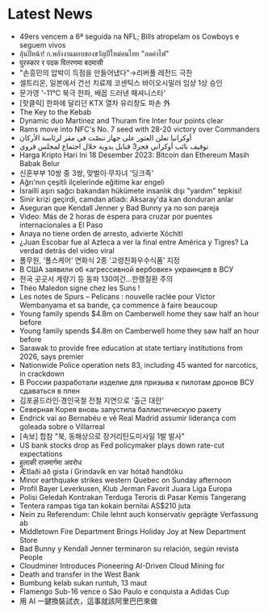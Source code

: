 # Latest News
-  49ers vencem a 6ª seguida na NFL; Bills atropelam os Cowboys e seguem vivos
-  ลุ้นปีหน้า! ก.พลังงานมอบของขวัญปีใหม่คนไทย "ลดค่าไฟ"
-  पुरस्कार र पदक वितरणमा बदमासी
-  "손흥민의 압박이 득점을 만들어냈다"→리버풀 레전드 극찬
-  셀트리온, 일본에서 건선 치료제 코센틱스 바이오시밀러 임상 1상 승인
-  문가영 '-11℃ 북극 한파, 배꼽 드러낸 패셔니스타'
-  [핫클릭] 한파에 달리던 KTX 열차 유리창도 파손 外
-  The Key to the Kebab
-  Dynamic duo Martinez and Thuram fire Inter four points clear
-  Rams move into NFC's No. 7 seed with 28-20 victory over Commanders
-  أوكرانيا تعلن العثور على جهاز تنصّت في مقر لرئاسة الأركان
-  توقيف نائب أوكراني فجر3 قنابل يدوية خلال اجتماع لمجلس قروي
-  Harga Kripto Hari Ini 18 Desember 2023: Bitcoin dan Ethereum Masih Babak Belur
-  신혼부부 10쌍 중 3쌍, 맞벌이·무자녀 '딩크족'
-  Ağrı'nın çeşitli ilçelerinde eğitime kar engeli
-  İsrailli aşırı sağcı bakandan hükümete insanlık dışı "yardım" tepkisi!
-  Sinir krizi geçirdi, camdan atladı: Aksaray'da kan donduran anlar
-  Aseguran que Kendall Jenner y Bad Bunny ya no son pareja
-  Video: Más de 2 horas de espera para cruzar por puentes internacionales a El Paso
-  Anaya no tiene orden de arresto, advierte Xóchitl
-  ¿Juan Escobar fue al Azteca a ver la final entre América y Tigres? La verdad detrás del video viral
-  풀무원, ‘풀스케어’ 연화식 2종 ‘고령친화우수식품’ 지정
-  В США заявили об «агрессивной вербовке» украинцев в ВСУ
-  전국 곳곳서 계량기 등 동파 130여건…한랭질환 주의
-  Théo Maledon signe chez les Suns !
-  Les notes de Spurs – Pelicans : nouvelle raclée pour Victor Wembanyama et sa bande, ça commence à faire beaucoup
-  Young family spends $4.8m on Camberwell home they saw half an hour before
-  Young family spends $4.8m on Camberwell home they saw half an hour before
-  Sarawak to provide free education at state tertiary institutions from 2026, says premier
-  Nationwide Police operation nets 83, including 45 wanted for narcotics, in crackdown
-  В России разработали изделие для призыва к пилотам дронов ВСУ сдаваться в плен
-  김포골드라인·경인국철 전철 지연으로 '출근 대란'
-  Северная Корея вновь запустила баллистическую ракету
-  Endrick vai ao Bernabéu e vê Real Madrid assumir liderança com goleada sobre o Villarreal
-  [속보] 합참 "북, 동해상으로 장거리탄도미사일 1발 발사"
-  US bank stocks drop as Fed policymaker plays down rate-cut expectations
-  हुलाकी राजमार्गमा अवरोध
-  Ætlaði að gista í Grindavík en var hótað handtöku
-  Minor earthquake strikes western Quebec on Sunday afternoon
-  Profil Bayer Leverkusen, Klub Jerman Favorit Juara Liga Europa
-  Polisi Geledah Kontrakan Terduga Teroris di Pasar Kemis Tangerang
-  Tentera rampas tiga tan kokain bernilai AS$210 juta
-  Nein zu Referendum: Chile lehnt auch konservativ geprägte Verfassung ab
-  Middletown Fire Department Brings Holiday Joy at New Department Store
-  Bad Bunny y Kendall Jenner terminaron su relación, según revista People
-  Cloudminer Introduces Pioneering AI-Driven Cloud Mining for
-  Death and transfer in the West Bank
-  Bumbung kelab sukan runtuh, 13 maut
-  Flamengo Sub-16 vence o São Paulo e conquista a Adidas Cup
-  用 AI 一鍵換裝試衣，這事就該阿里巴巴來做
